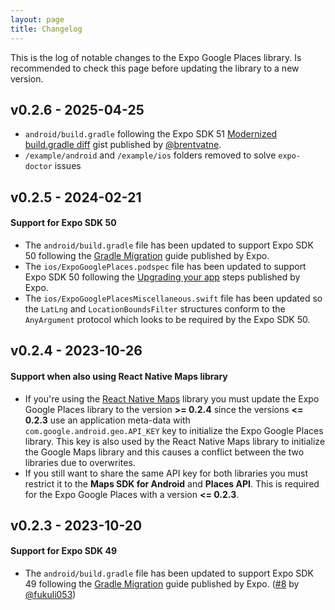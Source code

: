 ```yaml
---
layout: page
title: Changelog
---
```


This is the log of notable changes to the Expo Google Places library. Is recommended to check this page before updating the library to a new version.

## v0.2.6 - 2025-04-25

- `android/build.gradle` following the Expo SDK 51 [Modernized build.gradle diff](https://gist.github.com/brentvatne/88e27545243b828554bb376a7e6dd08d) gist published by [@brentvatne](https://github.com/brentvatne).
- `/example/android` and `/example/ios` folders removed to solve `expo-doctor` issues

## v0.2.5 - 2024-02-21

#### Support for Expo SDK 50

- The `android/build.gradle` file has been updated to support Expo SDK 50 following the [Gradle Migration](https://github.com/expo/fyi/blob/main/expo-modules-gradle8-migration.md#error-task-current-target-is-17-and-compilereleasekotlin-task-current-target-is-11-jvm-target-compatibility-should-be-set-to-the-same-java-version) guide published by Expo.
- The `ios/ExpoGooglePlaces.podspec` file has been updated to support Expo SDK 50 following the [Upgrading your app](https://expo.dev/changelog/2024/01-18-sdk-50#%E2%9E%A1%EF%B8%8F-upgrading-your-app) steps published by Expo.
- The `ios/ExpoGooglePlacesMiscellaneous.swift` file has been updated so the `LatLng` and `LocationBoundsFilter` structures conform to the `AnyArgument` protocol which looks to be required by the Expo SDK 50.

## v0.2.4 - 2023-10-26

#### Support when also using React Native Maps library

- If you're using the [React Native Maps](https://github.com/react-native-maps/react-native-maps) library you must update the Expo Google Places library to the version **>= 0.2.4** since the versions **<= 0.2.3** use an application meta-data with `com.google.android.geo.API_KEY` key to initialize the Expo Google Places library. This key is also used by the React Native Maps library to initialize the Google Maps library and this causes a conflict between the two libraries due to overwrites.
- If you still want to share the same API key for both libraries you must restrict it to the **Maps SDK for Android** and **Places API**. This is required for the Expo Google Places with a version **<= 0.2.3**.

## v0.2.3 - 2023-10-20

#### Support for Expo SDK 49

- The `android/build.gradle` file has been updated to support Expo SDK 49 following the [Gradle Migration](https://github.com/expo/fyi/blob/main/expo-modules-gradle8-migration.md) guide published by Expo. ([#8](https://github.com/devpgcs/expo-google-places/pull/8) by [@fukuli053](https://github.com/fukuli053))
